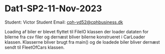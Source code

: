 # Dat1-SP2-11-Nov-2023

Student: Victor
Student Email: cph-vd52@cphbusiness.dk

Loading af biler er blevet flyttet til FileIO klassen der loader dataten for bilerne fra csv filer og dernæst bliver bilerne konstrueret i CarLoader klassen. Klasserne bliver brugt fra main() og de loadede biler bliver dernæst sendt til FleetOfCars klassen.
